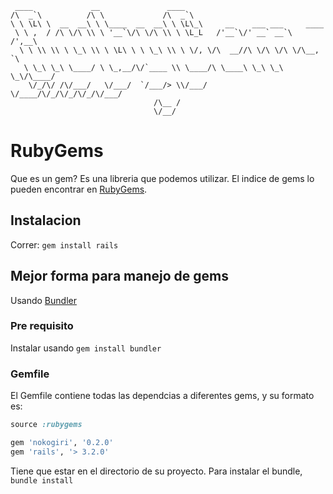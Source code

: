 ```
 ____             __               ____
/\  _`\          /\ \             /\  _`\
\ \ \L\ \  __  __\ \ \____  __  __\ \ \L\_\     __    ___ ___     ____
 \ \ ,  / /\ \/\ \\ \ '__`\/\ \/\ \\ \ \L_L   /'__`\/' __` __`\  /',__\
  \ \ \\ \\ \ \_\ \\ \ \L\ \ \ \_\ \\ \ \/, \/\  __//\ \/\ \/\ \/\__, `\
   \ \_\ \_\ \____/ \ \_,__/\/`____ \\ \____/\ \____\ \_\ \_\ \_\/\____/
    \/_/\/ /\/___/   \/___/  `/___/> \\/___/  \/____/\/_/\/_/\/_/\/___/
                                /\__ /
                                \/__/
```

# RubyGems

Que es un gem? Es una libreria que podemos utilizar. El indice de gems
lo pueden encontrar en [RubyGems](http://rubygems.org).

## Instalacion

Correr: `gem install rails`

## Mejor forma para manejo de gems

Usando [Bundler](http://gembundler.com)

### Pre requisito

Instalar usando `gem install bundler`

### Gemfile

El Gemfile contiene todas las dependcias a diferentes gems, y su formato es:

```rb
source :rubygems

gem 'nokogiri', '0.2.0'
gem 'rails', '> 3.2.0'
```

Tiene que estar en el directorio de su proyecto. Para instalar el bundle, 
`bundle install`
